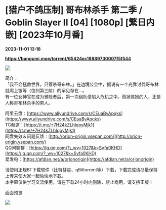 # [猎户不鸽压制] 哥布林杀手 第二季 / Goblin Slayer II [04] [1080p] [繁日内嵌] [2023年10月番]

**2023-11-01 13:18**

**https://bangumi.moe/torrent/65424ec18889730007f5f544**

![](https://s3.bmp.ovh/imgs/2023/10/10/7a47f9669ad7129f.jpg)

简介：  
「我不会拯救世界。只管杀哥布林。」在边境公会中，据说有一个光靠讨伐哥布林就爬上银等（位列第三阶）的罕见存在…。  
有一位女神官在成为冒险者后，第一次组队便陷入危机之中。而拯救她的人，正是人称哥布林杀手的男人。  
  
阿里云盘：[https://www.aliyundrive.com/s/CEuaBvApqks](https://www.aliyundrive.com/s/CEuaBvApqks)  
TG频道：[https://t.me/+7H24kZLhIqoyMjk1](https://t.me/+7H24kZLhIqoyMjk1)  
网盘失效＆问题反馈：[http://orion-origin.ysepan.com/](http://orion-origin.ysepan.com/)  
QQ闲聊群：[https://jq.qq.com/?\_wv=1027&k=Svfa0KHD](https://jq.qq.com/?_wv=1027&k=Svfa0KHD)  
爱发电：[https://afdian.net/a/orionorigin](https://afdian.net/a/orionorigin)  
  
请使用正规BT下载软件（比特彗星、qBittorrent等）下载，下载完成请尽量保持上传来使大家一起愉快地下载。  
本字幕仅供学习交流使用，请在下载24小时内删除，禁止商用，请支持正版！  
  
画面预览  

![](https://s3.bmp.ovh/imgs/2023/11/01/fb46c4f45ce1870b.png)